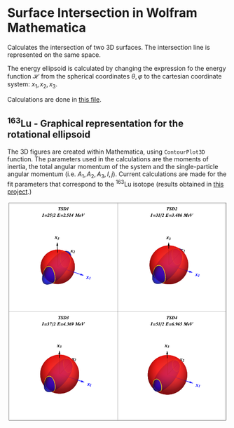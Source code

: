 # Surface Intersection in Wolfram Mathematica

Calculates the intersection of two 3D surfaces. The intersection line is represented on the same space.

The energy ellipsoid is calculated by changing the expression fo the energy function $\mathcal{H}$ from the spherical coordinates $\theta,\varphi$ to the cartesian coordinate system: $x_1,x_2,x_3$.

Calculations are done in [this file](Lu167-EnergyEllipsoid/Resources/Lu_163_EnergyEllipsoid.pdf).

## $^{163}$Lu - Graphical representation for the rotational ellipsoid

The 3D figures are created within Mathematica, using `ContourPlot3D` function. The parameters used in the calculations are the moments of inertia, the total angular momentum of the system and the single-particle angular momentum (i.e. $A_1,A_2,A_3,I,j$). Current calculations are made for the fit parameters that correspond to the $^{163}$Lu isotope (results obtained in [this project](https://github.com/basavyr/163Lu-New-TSD4-Formalism).)

![text](./Lu167-EnergyEllipsoid/3d_graphs/exported_Ellipsoids.png)
